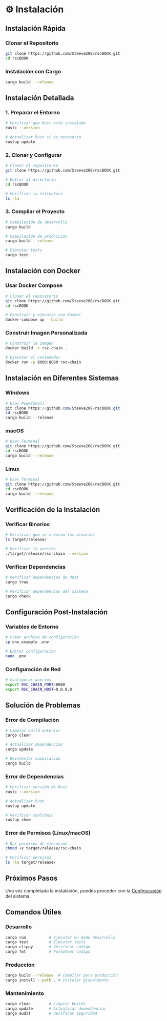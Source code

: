 # ⚙️ Instalación

## Instalación Rápida

### Clonar el Repositorio
```bash
git clone https://github.com/Steeve208/rscBOOK.git
cd rscBOOK
```

### Instalación con Cargo
```bash
cargo build --release
```

## Instalación Detallada

### 1. Preparar el Entorno
```bash
# Verificar que Rust esté instalado
rustc --version

# Actualizar Rust si es necesario
rustup update
```

### 2. Clonar y Configurar
```bash
# Clonar el repositorio
git clone https://github.com/Steeve208/rscBOOK.git

# Entrar al directorio
cd rscBOOK

# Verificar la estructura
ls -la
```

### 3. Compilar el Proyecto
```bash
# Compilación de desarrollo
cargo build

# Compilación de producción
cargo build --release

# Ejecutar tests
cargo test
```

## Instalación con Docker

### Usar Docker Compose
```bash
# Clonar el repositorio
git clone https://github.com/Steeve208/rscBOOK.git
cd rscBOOK

# Construir y ejecutar con Docker
docker-compose up --build
```

### Construir Imagen Personalizada
```bash
# Construir la imagen
docker build -t rsc-chain .

# Ejecutar el contenedor
docker run -p 8080:8080 rsc-chain
```

## Instalación en Diferentes Sistemas

### Windows
```powershell
# Usar PowerShell
git clone https://github.com/Steeve208/rscBOOK.git
cd rscBOOK
cargo build --release
```

### macOS
```bash
# Usar Terminal
git clone https://github.com/Steeve208/rscBOOK.git
cd rscBOOK
cargo build --release
```

### Linux
```bash
# Usar Terminal
git clone https://github.com/Steeve208/rscBOOK.git
cd rscBOOK
cargo build --release
```

## Verificación de la Instalación

### Verificar Binarios
```bash
# Verificar que se crearon los binarios
ls target/release/

# Verificar la versión
./target/release/rsc-chain --version
```

### Verificar Dependencias
```bash
# Verificar dependencias de Rust
cargo tree

# Verificar dependencias del sistema
cargo check
```

## Configuración Post-Instalación

### Variables de Entorno
```bash
# Crear archivo de configuración
cp env.example .env

# Editar configuración
nano .env
```

### Configuración de Red
```bash
# Configurar puertos
export RSC_CHAIN_PORT=8080
export RSC_CHAIN_HOST=0.0.0.0
```

## Solución de Problemas

### Error de Compilación
```bash
# Limpiar build anterior
cargo clean

# Actualizar dependencias
cargo update

# Reintentar compilación
cargo build
```

### Error de Dependencias
```bash
# Verificar versión de Rust
rustc --version

# Actualizar Rust
rustup update

# Verificar toolchain
rustup show
```

### Error de Permisos (Linux/macOS)
```bash
# Dar permisos de ejecución
chmod +x target/release/rsc-chain

# Verificar permisos
ls -la target/release/
```

## Próximos Pasos

Una vez completada la instalación, puedes proceder con la [Configuración](configuration.md) del sistema.

## Comandos Útiles

### Desarrollo
```bash
cargo run          # Ejecutar en modo desarrollo
cargo test         # Ejecutar tests
cargo clippy       # Verificar código
cargo fmt          # Formatear código
```

### Producción
```bash
cargo build --release  # Compilar para producción
cargo install --path . # Instalar globalmente
```

### Mantenimiento
```bash
cargo clean        # Limpiar builds
cargo update       # Actualizar dependencias
cargo audit        # Verificar seguridad
```
